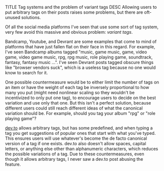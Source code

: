 TITLE Tag systems and the problem of variant tags
DESC Allowing users to put arbitrary tags on their posts raises some problems, but there are oft-unused solutions.

Of all the social media platforms I've seen that use some sort of tag system, very few avoid this massive and obvious problem: *variant tags*.

Bandcamp, Youtube, and Devrant are some examples that come to mind of platforms that have just fallen flat on their face in this regard. For example, I've seen Bandcamp albums tagged "music, game music, game, video game, video game music, rpg, rpg music, role playing game, soundtrack, fantasy, fantasy music ...". I've seen Devrant posts tagged obscure things like "browser vendors suck", which is a useless tag because no one would know to search for it.

One possible countermeasure would be to either limit the number of tags on an item or have the weight of each tag be inversely proportional to how many you put (might need nonlinear scaling so they wouldn't be incentivized to only put one tag), to encourage users to decide on the best variation and use only that one. But this isn't a perfect solution, because different users could still reach different ideas of what the canonical variation should be. For example, should you tag your album "rpg" or "role playing game"?

[dev.to](https://dev.to) allows arbitrary tags, but has some predefined, and when typing a tag you get suggestions of popular ones that start with what you've typed. This ensures users will use whatever's become the de facto canonical version of a tag if one exists. dev.to also doesn't allow spaces, capital letters, or anything else other than alphanumeric characters, which reduces the possible variations of a tag. Due to these countermeasures, even though it allows arbitrary tags, I never saw a dev.to post abusing the feature.
